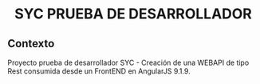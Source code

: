 <p>
    <h1 align="center"> SYC PRUEBA DE DESARROLLADOR </h1>
</p>

## Contexto

Proyecto prueba de desarrollador SYC - Creación de una WEBAPI de tipo Rest consumida desde un FrontEND en AngularJS 9.1.9.